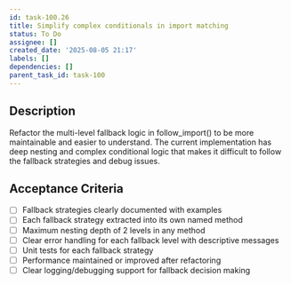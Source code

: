 ```yaml
---
id: task-100.26
title: Simplify complex conditionals in import matching
status: To Do
assignee: []
created_date: '2025-08-05 21:17'
labels: []
dependencies: []
parent_task_id: task-100
---
```


## Description

Refactor the multi-level fallback logic in follow_import() to be more maintainable and easier to understand. The current implementation has deep nesting and complex conditional logic that makes it difficult to follow the fallback strategies and debug issues.

## Acceptance Criteria

- [ ] Fallback strategies clearly documented with examples
- [ ] Each fallback strategy extracted into its own named method
- [ ] Maximum nesting depth of 2 levels in any method
- [ ] Clear error handling for each fallback level with descriptive messages
- [ ] Unit tests for each fallback strategy
- [ ] Performance maintained or improved after refactoring
- [ ] Clear logging/debugging support for fallback decision making
